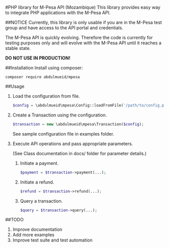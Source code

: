 #PHP library for M-Pesa API (Mozambique)
This library provides easy way to integrate PHP applications with the M-Pesa API.

##NOTICE
Currently, this library is only usable if you are in the M-Pesa test group and have access to the API portal and credentials.

The M-Pesa API is quickly evolving. Therefore the code is currently for testing purposes only and will evolve with the M-Pesa API until it reaches a stable state.

**DO NOT USE IN PRODUCTION!**

##Installation
Install using composer:
```
composer require abdulmueid/mpesa
```

##Usage
1. Load the configuration from file.
    ```php
    $config = \abdulmueid\mpesa\Config::loadFromFile('/path/to/config.php');
    ```

2. Create a Transaction using the configuration.
    ```php
    $transaction = new \abdulmueid\mpesa\Transaction($config);
    ```
    See sample configuration file in examples folder.
    
3. Execute API operations and pass appropriate parameters. 

    (See Class documentation in docs/ folder for parameter details.)

    1. Initiate a payment.
        ```php
        $payment = $transaction->payment(...);
        ```
    
    2. Initiate a refund.
        ```php
        $refund = $transaction->refund(...);
        ```
    
    3. Query a transaction.
        ```php
        $query = $transaction->query(...);
        ```
        
##TODO
1. Improve documentation
2. Add more examples
3. Improve test suite and test automation